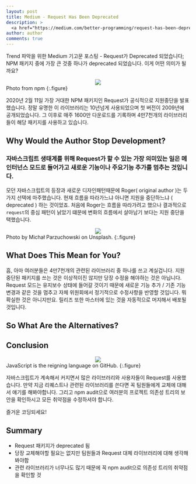 ```yaml
---
layout: post
title: Medium - Request Has Been Deprecated
description: >
  <a href="https://medium.com/better-programming/request-has-been-deprecated-a76415b4910b"> 원문 - Songtham Tung </a>
author: author
comments: true
---
```


Trend 파악을 위한 Medium 기고문 포스팅 - Request가 Deprecated 되었습니다; NPM 패키지 중에 가장 큰 것중 하나가 deprecated 되었습니다. 이게 어떤 의미가 될까요?

<center>
<img src="https://miro.medium.com/max/700/1*U-TAszrsOmV2Nk-N4O6VZg.png"/>
</center>
Photo from npm
{:.figure}

2020년 2월 11일 가장 거대한 NPM 패키지인 Request가 공식적으로 지원중단을 발표했습니다. 정말 유명한 이 라이브러리는 10년넘게 사용되었으며 첫 버전이 2009년에 공개되었습니다. 그 이후로 매주 1600만 다운로드를 기록하며 4만7천개의 라이브러리들이 해당 패키지를 사용하고 있습니다.

## Why Would the Author Stop Development?

### 자바스크립트 생태계를 위해 Request가 할 수 있는 가장 의미있는 일은 메인터넌스 모드로 들어가고 새로운 기능이나 주요기능 추가를 멈추는 것입니다.

모던 자바스크립트의 등장과 새로운 디자인패턴때문에 Roger( original author )는 두가지 선택에 마주했습니다. 현재 흐름을 따라가느냐 아니면 지원을 중단하느냐 ( deprecated ) 하는 것이었죠. 처음에 Roger는 흐름을 따라가려고 했으나 결과적으로 `request`의 중심 패턴이 낡았기 떄문에 변화의 흐름에서 살아남기 보다는 지원 중단을 택했습니다.

<center>
<img src="https://miro.medium.com/max/700/0*8qnf71PXiBkudEMW"/>
</center>
Photo by Michał Parzuchowski on Unsplash.
{:.figure}

## What Does This Mean for You?

흠, 아마 여러분들은 4만7천개의 관련된 라이브러리 중 하나를 쓰고 계실겁니다. 지원 중단된 패키지를 쓰는 것은 이상적이진 않지만 당장 수정을 해야하는 것은 아닙니다. Request 모드는 유지보수 상태에 들어갈 것이기 때문에 새로운 기능 추가 / 기존 기능 변경과 같은 것을 멈추고 자체 위원회에서 정기적으로 수정사항을 반영할 것입니다. 뭐 확실한 것은 아니지만요. 릴리즈 또한 마스터에 있는 것을 자동적으로 머지해서 배포될 것입니다.

## So What Are the Alternatives?

<center>
<script src="https://gist.github.com/songthamtung/be5dc7ffe901d5a2d7f35a68da1b7aa7.js"></script>
</center>

## Conclusion

<center>
<img src="https://miro.medium.com/max/700/1*p8BidIo-Sl13RD64WydSlw.png"/>
</center>
JavaScript is the reigning language on GitHub.
{:.figure}

자바스크립트가 계속해서 커지면서 많은 라이브러리와 사용자들이 Request를 사용했습니다. 만약 지금 리퀘스트나 관련된 라이브러리를 쓴다면 꼭 팀원들에게 교체에 대해서 얘기를 해봐야합니다. 그리고 npm audit으로 여러분의 프로젝트 의존성 트리의 보안을 확인하시고 모든 취약점을 수정하셔야 합니다.

즐거운 코딩되세요!
## Summary
* Request 패키지가 deprecated 됨
* 당장 교체해야할 필요는 없지만 팀원들과 Request 대체 라이브러리에 대해 생각해봐야함
* 관련 라이브러리가 너무나도 많기 때문에 꼭 npm audit으로 의존성 트리의 취약점을 확인할 것
